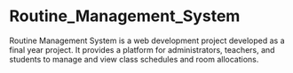 # Routine_Management_System
Routine Management System is a web development project developed as a final year project. It provides a platform for administrators, teachers, and students to manage and view class schedules and room allocations.
